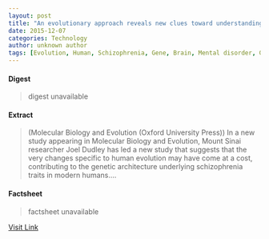 ```yaml
---
layout: post
title: "An evolutionary approach reveals new clues toward understanding the roots of schizophrenia"
date: 2015-12-07
categories: Technology
author: unknown author
tags: [Evolution, Human, Schizophrenia, Gene, Brain, Mental disorder, Genome, Human evolution, Biology, Genome-wide association study, Mutation, Organisms, Neuroscience, Life sciences, Genetics]
---
```



#### Digest
>digest unavailable

#### Extract
>(Molecular Biology and Evolution (Oxford University Press)) In a new study appearing in Molecular Biology and Evolution, Mount Sinai researcher Joel Dudley has led a new study that suggests that the very changes specific to human evolution may have come at a cost, contributing to the genetic architecture underlying schizophrenia traits in modern humans....

#### Factsheet
>factsheet unavailable

[Visit Link](http://www.eurekalert.org/pub_releases/2015-02/mbae-aea022015.php)



